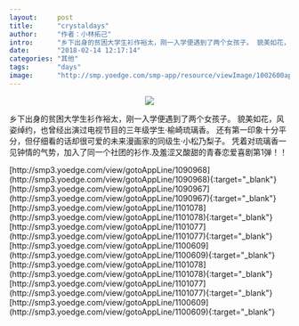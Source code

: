 ```yaml
---
layout:     post
title:      "crystaldays"
author:     "作者：小林拓己"
intro:      "乡下出身的贫困大学生衫作裕太，刚一入学便遇到了两个女孩子。 貌美如花，风姿绰约，也曾经出演过电视节目的三年级学生·榆崎琉璃香。 还有第一印象十分平分，但仔细看的话却很可爱的未来漫画家的同级生·小松乃梨子。 凭着对琉璃香一见钟情的气势，加入了同一个社团的衫作.及羞涩又酸甜的青春恋爱喜剧第1弹！！"
date:       "2018-02-14 12:17:14"
categories: "其他"
tags:       "days"
image:      "http://smp.yoedge.com/smp-app/resource/viewImage/1002600appline.png"
---
```

<div style="text-align: center">
<p><img src="http://smp.yoedge.com/smp-app/resource/viewImage/1002600appline.png"/></p>
</div>
<p class="post-meta">
<span>乡下出身的贫困大学生衫作裕太，刚一入学便遇到了两个女孩子。 貌美如花，风姿绰约，也曾经出演过电视节目的三年级学生·榆崎琉璃香。 还有第一印象十分平分，但仔细看的话却很可爱的未来漫画家的同级生·小松乃梨子。 凭着对琉璃香一见钟情的气势，加入了同一个社团的衫作.及羞涩又酸甜的青春恋爱喜剧第1弹！！</span>
</p>
[http://smp3.yoedge.com/view/gotoAppLine/1090968](http://smp3.yoedge.com/view/gotoAppLine/1090968){:target="_blank"}
[http://smp3.yoedge.com/view/gotoAppLine/1090967](http://smp3.yoedge.com/view/gotoAppLine/1090967){:target="_blank"}
[http://smp3.yoedge.com/view/gotoAppLine/1101078](http://smp3.yoedge.com/view/gotoAppLine/1101078){:target="_blank"}
[http://smp3.yoedge.com/view/gotoAppLine/1101077](http://smp3.yoedge.com/view/gotoAppLine/1101077){:target="_blank"}
[http://smp3.yoedge.com/view/gotoAppLine/1100609](http://smp3.yoedge.com/view/gotoAppLine/1100609){:target="_blank"}
[http://smp3.yoedge.com/view/gotoAppLine/1101078](http://smp3.yoedge.com/view/gotoAppLine/1101078){:target="_blank"}
[http://smp3.yoedge.com/view/gotoAppLine/1101077](http://smp3.yoedge.com/view/gotoAppLine/1101077){:target="_blank"}
[http://smp3.yoedge.com/view/gotoAppLine/1100609](http://smp3.yoedge.com/view/gotoAppLine/1100609){:target="_blank"}



